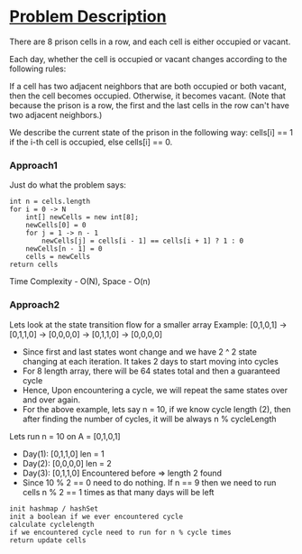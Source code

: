 # [Problem Description](https://leetcode.com/problems/prison-cells-after-n-days/)

There are 8 prison cells in a row, and each cell is either occupied or vacant.

Each day, whether the cell is occupied or vacant changes according to the following rules:

If a cell has two adjacent neighbors that are both occupied or both vacant, then the cell becomes occupied.
Otherwise, it becomes vacant.
(Note that because the prison is a row, the first and the last cells in the row can't have two adjacent neighbors.)

We describe the current state of the prison in the following way: cells[i] == 1 if the i-th cell is occupied, else cells[i] == 0.

### Approach1

Just do what the problem says:

```
int n = cells.length
for i = 0 -> N
    int[] newCells = new int[8];
    newCells[0] = 0
    for j = 1 -> n - 1
        newCells[j] = cells[i - 1] == cells[i + 1] ? 1 : 0
    newCells[n - 1] = 0
    cells = newCells
return cells
```

Time Complexity - O(N), Space - O(n)

### Approach2

Lets look at the state transition flow for a smaller array
Example: \[0,1,0,1\] -> \[0,1,1,0\] -> \[0,0,0,0\] -> \[0,1,1,0\] -> \[0,0,0,0\]

- Since first and last states wont change and we have 2 ^ 2 state changing at each iteration. It takes 2 days to start moving into cycles
- For 8 length array, there will be 64 states total and then a guaranteed cycle
- Hence, Upon encountering a cycle, we will repeat the same states over and over again.
- For the above example, lets say n = 10, if we know cycle length (2), then after finding the number of cycles, it will be always n % cycleLength

Lets run n = 10 on A = \[0,1,0,1\]

- Day(1): \[0,1,1,0\] len = 1
- Day(2): \[0,0,0,0\] len = 2
- Day(3): \[0,1,1,0\] Encountered before => length 2 found
- Since 10 % 2 == 0 need to do nothing. If n == 9 then we need to run cells n % 2 == 1 times as that many days will be left

```
init hashmap / hashSet
init a boolean if we ever encountered cycle
calculate cyclelength
if we encountered cycle need to run for n % cycle times
return update cells
```